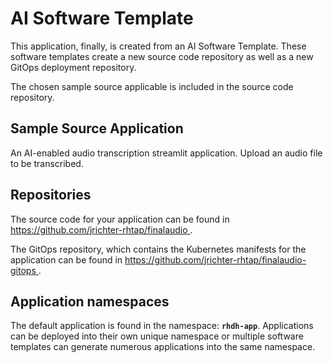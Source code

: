 # AI Software Template

This application, finally, is created from an AI Software Template. These software templates create a new source code repository as well as a new GitOps deployment repository.

The chosen sample source applicable is included in the source code repository.

## Sample Source Application

An AI-enabled audio transcription streamlit application. Upload an audio file to be transcribed.

## Repositories

The source code for your application can be found in [https://github.com/jrichter-rhtap/finalaudio ](https://github.com/jrichter-rhtap/finalaudio ).
 
The GitOps repository, which contains the Kubernetes manifests for the application can be found in 
[https://github.com/jrichter-rhtap/finalaudio-gitops ](https://github.com/jrichter-rhtap/finalaudio-gitops ). 

## Application namespaces 

The default application is found in the namespace: **`rhdh-app`**. Applications can be deployed into their own unique namespace or multiple software templates can generate numerous applications into the same namespace.